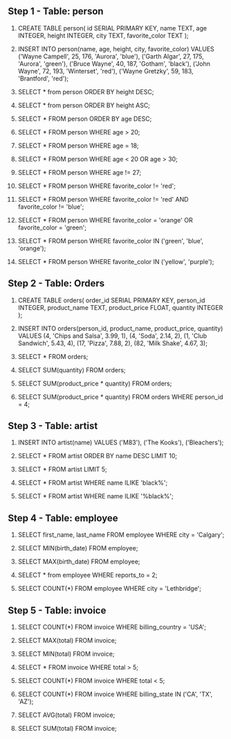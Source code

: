 ## Step 1 - Table: person

1.  CREATE TABLE person(
        id SERIAL PRIMARY KEY,
        name TEXT,
        age INTEGER,
        height INTEGER,
        city TEXT,
        favorite_color TEXT
    );

2.  INSERT INTO person(name, age, height, city, favorite_color)
    VALUES ('Wayne Campell', 25, 176, 'Aurora', 'blue'),
        ('Garth Algar', 27, 175, 'Aurora', 'green'),
        ('Bruce Wayne', 40, 187, 'Gotham', 'black'),
        ('John Wayne', 72, 193, 'Winterset', 'red'),
        ('Wayne Gretzky', 59, 183, 'Brantford', 'red');

3.  SELECT * from person
    ORDER BY height DESC;

4.  SELECT * from person
    ORDER BY height ASC;

5.  SELECT * FROM person
    ORDER BY age DESC;

6.  SELECT * FROM person
    WHERE age > 20;

7.  SELECT * FROM person
    WHERE age = 18;

8.  SELECT * FROM person
    WHERE age < 20 OR age > 30;

9.  SELECT * FROM person
    WHERE age != 27;

10. SELECT * FROM person
    WHERE favorite_color != 'red';

11. SELECT * FROM person
    WHERE favorite_color != 'red'
    AND favorite_color != 'blue';

12. SELECT * FROM person
    WHERE favorite_color = 'orange'
    OR favorite_color = 'green';

13. SELECT * FROM person
    WHERE favorite_color IN ('green', 'blue', 'orange');

14. SELECT * FROM person
    WHERE favorite_color IN ('yellow', 'purple');


## Step 2 - Table: Orders

1.  CREATE TABLE orders(
        order_id SERIAL PRIMARY KEY,
        person_id INTEGER,
        product_name TEXT,
        product_price FLOAT,
        quantity INTEGER
    );

2.  INSERT INTO orders(person_id, product_name, product_price, quantity)
    VALUES		      (4, 'Chips and Salsa', 3.99, 1),
					  (4, 'Soda', 2.14, 2),
                      (1, 'Club Sandwich', 5.43, 4),
                      (17, 'Pizza', 7.88, 2),
                      (82, 'Milk Shake', 4.67, 3);

3.  SELECT * FROM orders;

4.  SELECT SUM(quantity) FROM orders;

5.  SELECT SUM(product_price * quantity) FROM orders;

6.  SELECT SUM(product_price * quantity) FROM orders
    WHERE person_id = 4;


## Step 3 - Table: artist

1.  INSERT INTO artist(name)
    VALUES			  ('M83'),
					  ('The Kooks'),
                      ('Bleachers');

2.  SELECT * FROM artist
    ORDER BY name DESC
    LIMIT 10;

3.  SELECT * FROM artist
    LIMIT 5;

4.  SELECT * FROM artist
    WHERE name ILIKE 'black%';

5.  SELECT * FROM artist
    WHERE name ILIKE '%black%';


## Step 4 - Table: employee

1.  SELECT first_name, last_name FROM employee
    WHERE city = 'Calgary';

2.  SELECT MIN(birth_date) FROM employee;

3.  SELECT MAX(birth_date) FROM employee;

4.  SELECT * from employee
    WHERE reports_to = 2;

5.  SELECT COUNT(*) FROM employee
    WHERE city = 'Lethbridge';


## Step 5 - Table: invoice

1.  SELECT COUNT(*) FROM invoice
    WHERE billing_country = 'USA';

2.  SELECT MAX(total) FROM invoice;

3.  SELECT MIN(total) FROM invoice;

4.  SELECT * FROM invoice
    WHERE total > 5;

5.  SELECT COUNT(*) FROM invoice
    WHERE total < 5;

6.  SELECT COUNT(*) FROM invoice
    WHERE billing_state IN ('CA', 'TX', 'AZ');

7.  SELECT AVG(total) FROM invoice;

8.  SELECT SUM(total) FROM invoice;

